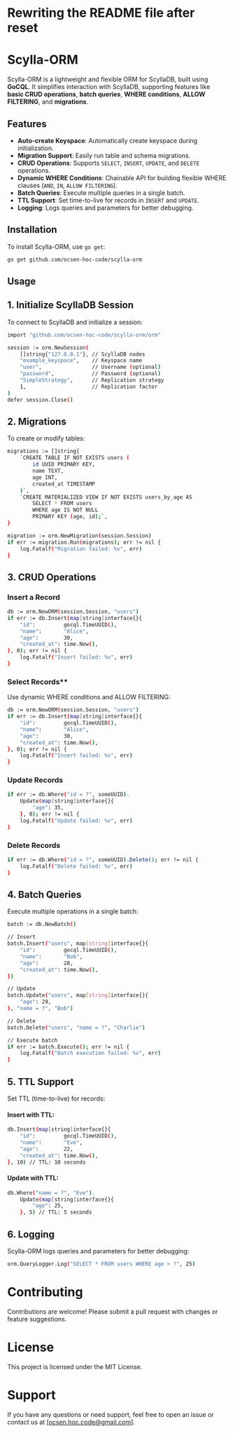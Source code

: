 # Rewriting the README file after reset

# **Scylla-ORM**

Scylla-ORM is a lightweight and flexible ORM for ScyllaDB, built using **GoCQL**. It simplifies interaction with ScyllaDB, supporting features like **basic CRUD operations**, **batch queries**, **WHERE conditions**, **ALLOW FILTERING**, and **migrations**.



## **Features**

- **Auto-create Keyspace**: Automatically create keyspace during initialization.
- **Migration Support**: Easily run table and schema migrations.
- **CRUD Operations**: Supports `SELECT`, `INSERT`, `UPDATE`, and `DELETE` operations.
- **Dynamic WHERE Conditions**: Chainable API for building flexible WHERE clauses (`AND`, `IN`, `ALLOW FILTERING`).
- **Batch Queries**: Execute multiple queries in a single batch.
- **TTL Support**: Set time-to-live for records in `INSERT` and `UPDATE`.
- **Logging**: Logs queries and parameters for better debugging.



## **Installation**

To install Scylla-ORM, use `go get`:


```bash
go get github.com/ocsen-hoc-code/scylla-orm
```
## **Usage**

## **1. Initialize ScyllaDB Session**

To connect to ScyllaDB and initialize a session:

```bash
import "github.com/ocsen-hoc-code/scylla-orm/orm"

session := orm.NewSession(
    []string{"127.0.0.1"}, // ScyllaDB nodes
    "example_keyspace",    // Keyspace name
    "user",                // Username (optional)
    "password",            // Password (optional)
    "SimpleStrategy",      // Replication strategy
    1,                     // Replication factor
)
defer session.Close()
```


## **2. Migrations**

To create or modify tables:

```bash
migrations := []string{
    `CREATE TABLE IF NOT EXISTS users (
        id UUID PRIMARY KEY,
        name TEXT,
        age INT,
        created_at TIMESTAMP
    )`,
    `CREATE MATERIALIZED VIEW IF NOT EXISTS users_by_age AS
        SELECT * FROM users
        WHERE age IS NOT NULL
        PRIMARY KEY (age, id);`,
}

migration := orm.NewMigration(session.Session)
if err := migration.Run(migrations); err != nil {
    log.Fatalf("Migration failed: %v", err)
}
```


## **3. CRUD Operations**

### Insert a Record

```bash
db := orm.NewORM(session.Session, "users")
if err := db.Insert(map[string]interface{}{
    "id":         gocql.TimeUUID(),
    "name":       "Alice",
    "age":        30,
    "created_at": time.Now(),
}, 0); err != nil {
    log.Fatalf("Insert failed: %v", err)
}
```

### Select Records**

Use dynamic WHERE conditions and ALLOW FILTERING:

```bash
db := orm.NewORM(session.Session, "users")
if err := db.Insert(map[string]interface{}{
    "id":         gocql.TimeUUID(),
    "name":       "Alice",
    "age":        30,
    "created_at": time.Now(),
}, 0); err != nil {
    log.Fatalf("Insert failed: %v", err)
}
```

### Update Records
```bash
if err := db.Where("id = ?", someUUID).
    Update(map[string]interface{}{
        "age": 35,
    }, 0); err != nil {
    log.Fatalf("Update failed: %v", err)
}
```

### Delete Records
```bash
if err := db.Where("id = ?", someUUID).Delete(); err != nil {
    log.Fatalf("Delete failed: %v", err)
}
```


## **4. Batch Queries**

Execute multiple operations in a single batch:

```bash
batch := db.NewBatch()

// Insert
batch.Insert("users", map[string]interface{}{
    "id":         gocql.TimeUUID(),
    "name":       "Bob",
    "age":        28,
    "created_at": time.Now(),
})

// Update
batch.Update("users", map[string]interface{}{
    "age": 29,
}, "name = ?", "Bob")

// Delete
batch.Delete("users", "name = ?", "Charlie")

// Execute batch
if err := batch.Execute(); err != nil {
    log.Fatalf("Batch execution failed: %v", err)
}
```


## **5. TTL Support**

Set TTL (time-to-live) for records:

#### Insert with TTL:

```bash
db.Insert(map[string]interface{}{
    "id":         gocql.TimeUUID(),
    "name":       "Eve",
    "age":        22,
    "created_at": time.Now(),
}, 10) // TTL: 10 seconds
```

#### Update with TTL:

```bash
db.Where("name = ?", "Eve").
    Update(map[string]interface{}{
        "age": 25,
    }, 5) // TTL: 5 seconds
```


## **6. Logging**

Scylla-ORM logs queries and parameters for better debugging:

```bash
orm.QueryLogger.Log("SELECT * FROM users WHERE age > ?", 25)
```


# Contributing
Contributions are welcome! Please submit a pull request with changes or feature suggestions.


# License
This project is licensed under the MIT License.


# Support
If you have any questions or need support, feel free to open an issue or contact us at [ocsen.hoc.code@gmail.com].

